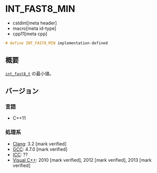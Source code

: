 # INT_FAST8_MIN
* cstdint[meta header]
* macro[meta id-type]
* cpp11[meta cpp]

```cpp
# define INT_FAST8_MIN implementation-defined
```

## 概要
[`int_fast8_t`](int_fast8_t.md) の最小値。

## バージョン
### 言語
- C++11

### 処理系
- [Clang](/implementation.md#clang): 3.2 [mark verified]
- [GCC](/implementation.md#gcc): 4.7.0 [mark verified]
- [ICC](/implementation.md#icc): ??
- [Visual C++](/implementation.md#visual_cpp): 2010 [mark verified], 2012 [mark verified], 2013 [mark verified]
